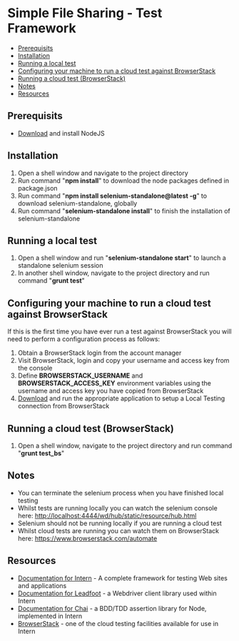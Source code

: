 # Simple File Sharing - Test Framework

<!-- MarkdownTOC -->

- [Prerequisits](#prerequisits)
- [Installation](#installation)
- [Running a local test](#running-a-local-test)
- [Configuring your machine to run a cloud test against BrowserStack](#configuring-your-machine-to-run-a-cloud-test-against-browserstack)
- [Running a cloud test (BrowserStack)](#running-a-cloud-test-browserstack)
- [Notes](#notes)
- [Resources](#resources)

<!-- /MarkdownTOC -->

## Prerequisits
* [Download](https://nodejs.org/) and install NodeJS

## Installation
1. Open a shell window and navigate to the project directory
2. Run command "**npm install**" to download the node packages defined in package.json
3. Run command "**npm install selenium-standalone@latest -g**" to download selenium-standalone, globally
4. Run command "**selenium-standalone install**" to finish the installation of selenium-standalone

## Running a local test
1. Open a shell window and run "**selenium-standalone start**" to launch a standalone selenium session
2. In another shell window, navigate to the project directory and run command "**grunt test**"

## Configuring your machine to run a cloud test against BrowserStack
If this is the first time you have ever run a test against BrowserStack you will need to perform a configuration process as follows:

1. Obtain a BrowserStack login from the account manager
2. Visit BrowserStack, login and copy your username and access key from the console
3. Define **BROWSERSTACK_USERNAME** and **BROWSERSTACK_ACCESS_KEY** environment variables using the username and access key you have copied from BrowserStack
4. [Download](https://www.browserstack.com/local-testing#command-line) and run the appropriate application to setup a Local Testing connection from BrowserStack

## Running a cloud test (BrowserStack)
1. Open a shell window, navigate to the project directory and run command "**grunt test_bs**"

## Notes
- You can terminate the selenium process when you have finished local testing
- Whilst tests are running locally you can watch the selenium console here: <http://localhost:4444/wd/hub/static/resource/hub.html>
- Selenium should not be running locally if you are running a cloud test
- Whilst cloud tests are running you can watch them on BrowserStack here: <https://www.browserstack.com/automate>

## Resources
* [Documentation for Intern](https://theintern.github.io/) - A complete framework for testing Web sites and applications
* [Documentation for Leadfoot](http://theintern.github.io/leadfoot/) - a Webdriver client library used within Intern
* [Documentation for Chai](http://chaijs.com/) - a BDD/TDD assertion library for Node, implemented in Intern
* [BrowserStack](https://www.browserstack.com/) - one of the cloud testing facilities available for use in Intern